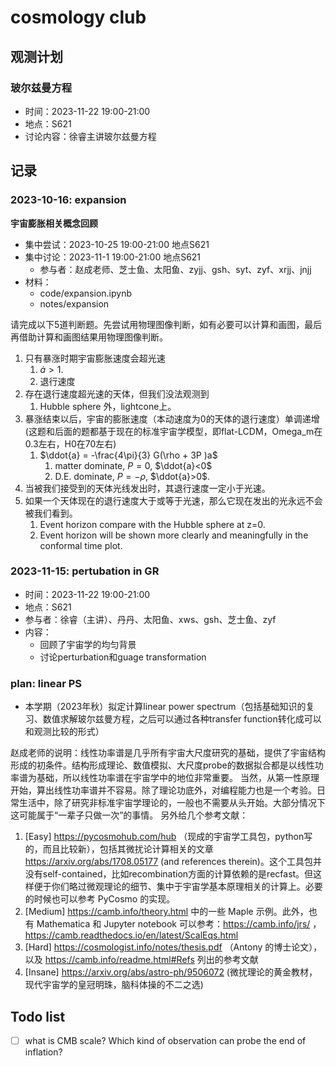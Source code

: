 # cosmology club


## 观测计划

### 玻尔兹曼方程

- 时间：2023-11-22 19:00-21:00 
- 地点：S621
- 讨论内容：徐睿主讲玻尔兹曼方程


## 记录

### 2023-10-16: expansion

**宇宙膨胀相关概念回顾**
- 集中尝试：2023-10-25 19:00-21:00 地点S621
- 集中讨论：2023-11-1 19:00-21:00 地点S621
  - 参与者：赵成老师、芝士鱼、太阳鱼、zyjj、gsh、syt、zyf、xrjj、jnjj
- 材料：
  - code/expansion.ipynb
  - notes/expansion

请完成以下5道判断题。先尝试用物理图像判断，如有必要可以计算和画图，最后再借助计算和画图结果用物理图像判断。
1. 只有暴涨时期宇宙膨胀速度会超光速
   1. $\dot{a} >1$. 
   2. 退行速度
2. 存在退行速度超光速的天体，但我们没法观测到
   1. Hubble sphere 外，lightcone上。
3. 暴涨结束以后，宇宙的膨胀速度（本动速度为0的天体的退行速度）单调递增 (这题和后面的题都基于现在的标准宇宙学模型，即flat-LCDM，Omega_m在0.3左右，H0在70左右)
   1. $\ddot{a} = -\frac{4\pi}{3} G(\rho + 3P )a$
      1. matter dominate, $P=0$, $\ddot{a}<0$
      2. D.E. dominate, $P=-\rho$, $\ddot{a}>0$. 
4. 当被我们接受到的天体光线发出时，其退行速度一定小于光速。
5. 如果一个天体现在的退行速度大于或等于光速，那么它现在发出的光永远不会被我们看到。
   1. Event horizon compare with the Hubble sphere at z=0.
   2. Event horizon will be shown more clearly and meaningfully in the conformal time plot.

### 2023-11-15: pertubation in GR

- 时间：2023-11-22 19:00-21:00 
- 地点：S621
- 参与者：徐睿（主讲）、丹丹、太阳鱼、xws、gsh、芝士鱼、zyf
- 内容：
  - 回顾了宇宙学的均匀背景
  - 讨论perturbation和guage transformation



### plan: linear PS

- 本学期（2023年秋）拟定计算linear power spectrum（包括基础知识的复习、数值求解玻尔兹曼方程，之后可以通过各种transfer function转化成可以和观测比较的形式）

赵成老师的说明：线性功率谱是几乎所有宇宙大尺度研究的基础，提供了宇宙结构形成的初条件。结构形成理论、数值模拟、大尺度probe的数据拟合都是以线性功率谱为基础，所以线性功率谱在宇宙学中的地位非常重要。
当然，从第一性原理开始，算出线性功率谱并不容易。除了理论功底外，对编程能力也是一个考验。日常生活中，除了研究非标准宇宙学理论的，一般也不需要从头开始。大部分情况下这可能属于“一辈子只做一次”的事情。
另外给几个参考文献：
1. [Easy] https://pycosmohub.com/hub （现成的宇宙学工具包，python写的，而且比较新），包括其微扰论计算相关的文章 https://arxiv.org/abs/1708.05177 (and references therein)。这个工具包并没有self-contained，比如recombination方面的计算依赖的是recfast。但这样便于你们略过微观理论的细节、集中于宇宙学基本原理相关的计算上。必要的时候也可以参考 PyCosmo 的实现。
2. [Medium] https://camb.info/theory.html 中的一些 Maple 示例。此外，也有 Mathematica 和 Jupyter notebook 可以参考：https://camb.info/jrs/ ， https://camb.readthedocs.io/en/latest/ScalEqs.html
3. [Hard] https://cosmologist.info/notes/thesis.pdf （Antony 的博士论文），以及 https://camb.info/readme.html#Refs 列出的参考文献
4. [Insane] https://arxiv.org/abs/astro-ph/9506072 (微扰理论的黄金教材，现代宇宙学的皇冠明珠，脑科体操的不二之选)



## Todo list 

- [ ] what is CMB scale? Which kind of observation can probe the end of inflation?